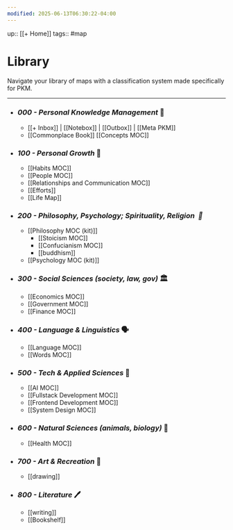 ```yaml
---
modified: 2025-06-13T06:30:22-04:00
---
```

up:: [[+ Home]]
tags:: #map

# Library

Navigate your library of maps with a classification system made specifically for PKM. 

---

- ### *000 - Personal Knowledge Management* 📂 
	- [[+ Inbox]] | [[Notebox]] | [[Outbox]] | [[Meta PKM]]
	- [[Commonplace Book]] [[Concepts MOC]]
- ### *100 - Personal Growth* 🌱
	- [[Habits MOC]]  
	- [[People MOC]]
	- [[Relationships and Communication MOC]]
	- [[Efforts]]
	- [[Life Map]]
- ### *200 - Philosophy, Psychology; Spirituality, Religion  📜*
	- [[Philosophy MOC (kit)]] 
		- [[Stoicism MOC]] 
		- [[Confucianism MOC]] 
		- [[buddhism]]
	- [[Psychology MOC (kit)]]
- ### *300 - Social Sciences (society,  law,  gov)* 🏛
	- [[Economics MOC]]
	- [[Government MOC]]
	- [[Finance MOC]]
- ### *400 - Language & Linguistics* 🗣
	- [[Language MOC]] 
	- [[Words MOC]]
	
- ### *500 - Tech & Applied Sciences* 🤖
	- [[AI MOC]] 
	- [[Fullstack Development MOC]]
	- [[Frontend Development MOC]]
	- [[System Design MOC]]
	
- ### *600 - Natural Sciences (animals, biology)* 🧪
	- [[Health MOC]]
	
- ### *700 - Art & Recreation* 🎨
	- [[drawing]]
	
- ### *800 - Literature* 🖊️
	- [[writing]]
	- [[Bookshelf]]